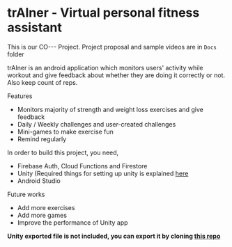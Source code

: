 # trAIner - Virtual personal fitness assistant #

This is our CO--- Project. Project proposal and sample videos are in `Docs` folder

trAIner is an android application which monitors users' activity while workout and give feedback about whether they are doing it correctly or not. Also keep count of reps. 

Features
- Monitors majority of strength and weight loss exercises and give feedback
- Daily / Weekly challenges and user-created challenges
- Mini-games to make exercise fun
- Remind regularly

In order to build this project, you need,
 - Firebase Auth, Cloud Functions and Firestore
 - Unity (Required things for setting up unity is explained [here](ssssssssssss)
 - Android Studio

Future works
- Add more exercises
- Add more games
- Improve the performance of Unity app

**Unity exported file is not included, you can export it by cloning [this repo](sssssssssssssss)**
